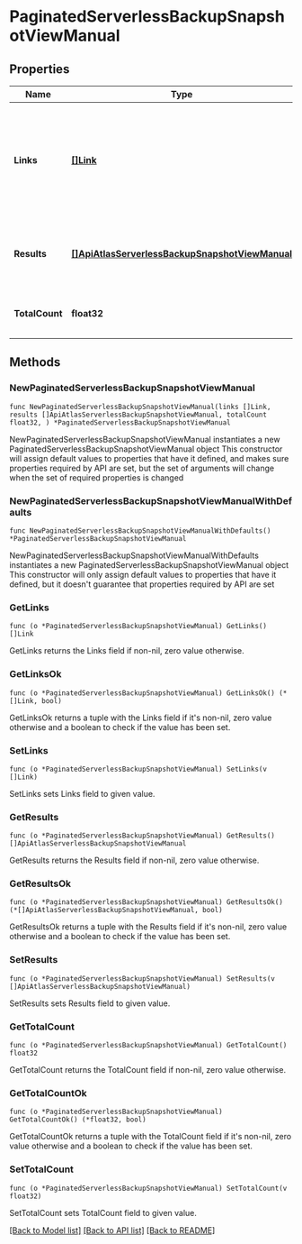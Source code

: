 # PaginatedServerlessBackupSnapshotViewManual

## Properties

Name | Type | Description | Notes
------------ | ------------- | ------------- | -------------
**Links** | [**[]Link**](Link.md) | List of one or more Uniform Resource Locators (URLs) that point to API sub-resources, related API resources, or both. RFC 5988 outlines these relationships.\&quot; | [readonly] 
**Results** | [**[]ApiAtlasServerlessBackupSnapshotViewManual**](ApiAtlasServerlessBackupSnapshotViewManual.md) | List of returned documents that MongoDB Cloud provides when completing this request. | [readonly] 
**TotalCount** | **float32** | Number of documents returned in this response. | [readonly] 

## Methods

### NewPaginatedServerlessBackupSnapshotViewManual

`func NewPaginatedServerlessBackupSnapshotViewManual(links []Link, results []ApiAtlasServerlessBackupSnapshotViewManual, totalCount float32, ) *PaginatedServerlessBackupSnapshotViewManual`

NewPaginatedServerlessBackupSnapshotViewManual instantiates a new PaginatedServerlessBackupSnapshotViewManual object
This constructor will assign default values to properties that have it defined,
and makes sure properties required by API are set, but the set of arguments
will change when the set of required properties is changed

### NewPaginatedServerlessBackupSnapshotViewManualWithDefaults

`func NewPaginatedServerlessBackupSnapshotViewManualWithDefaults() *PaginatedServerlessBackupSnapshotViewManual`

NewPaginatedServerlessBackupSnapshotViewManualWithDefaults instantiates a new PaginatedServerlessBackupSnapshotViewManual object
This constructor will only assign default values to properties that have it defined,
but it doesn't guarantee that properties required by API are set

### GetLinks

`func (o *PaginatedServerlessBackupSnapshotViewManual) GetLinks() []Link`

GetLinks returns the Links field if non-nil, zero value otherwise.

### GetLinksOk

`func (o *PaginatedServerlessBackupSnapshotViewManual) GetLinksOk() (*[]Link, bool)`

GetLinksOk returns a tuple with the Links field if it's non-nil, zero value otherwise
and a boolean to check if the value has been set.

### SetLinks

`func (o *PaginatedServerlessBackupSnapshotViewManual) SetLinks(v []Link)`

SetLinks sets Links field to given value.


### GetResults

`func (o *PaginatedServerlessBackupSnapshotViewManual) GetResults() []ApiAtlasServerlessBackupSnapshotViewManual`

GetResults returns the Results field if non-nil, zero value otherwise.

### GetResultsOk

`func (o *PaginatedServerlessBackupSnapshotViewManual) GetResultsOk() (*[]ApiAtlasServerlessBackupSnapshotViewManual, bool)`

GetResultsOk returns a tuple with the Results field if it's non-nil, zero value otherwise
and a boolean to check if the value has been set.

### SetResults

`func (o *PaginatedServerlessBackupSnapshotViewManual) SetResults(v []ApiAtlasServerlessBackupSnapshotViewManual)`

SetResults sets Results field to given value.


### GetTotalCount

`func (o *PaginatedServerlessBackupSnapshotViewManual) GetTotalCount() float32`

GetTotalCount returns the TotalCount field if non-nil, zero value otherwise.

### GetTotalCountOk

`func (o *PaginatedServerlessBackupSnapshotViewManual) GetTotalCountOk() (*float32, bool)`

GetTotalCountOk returns a tuple with the TotalCount field if it's non-nil, zero value otherwise
and a boolean to check if the value has been set.

### SetTotalCount

`func (o *PaginatedServerlessBackupSnapshotViewManual) SetTotalCount(v float32)`

SetTotalCount sets TotalCount field to given value.



[[Back to Model list]](../README.md#documentation-for-models) [[Back to API list]](../README.md#documentation-for-api-endpoints) [[Back to README]](../README.md)



